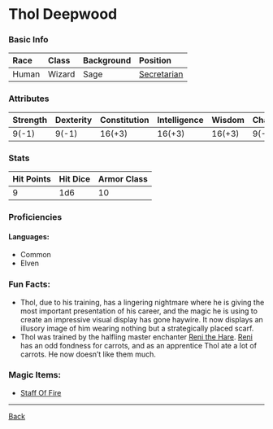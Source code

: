 # Thol Deepwood

### Basic Info

| Race | Class | Background | Position |
|:--|:--|:--|:--|
| Human | Wizard | Sage | [Secretarian](../Documents/Secretarian.pdf) |

### Attributes

| Strength | Dexterity | Constitution | Intelligence | Wisdom | Charisma |
|:--|:--|:--|:--|:--|:--|
| 9(-1) | 9(-1) | 16(+3) | 16(+3) | 16(+3) | 9(-1) |

### Stats

| Hit Points | Hit Dice | Armor Class |
|:--|:--|:--|
| 9 | 1d6 | 10 |

### Proficiencies
#### Languages:
- Common
- Elven

### Fun Facts:
- Thol, due to his training, has a lingering nightmare where he is giving the most important presentation of his career, and the magic he is using to create an impressive visual display has gone haywire. It now displays an illusory image of him wearing nothing but a strategically placed scarf.
- Thol was trained by the halfling master enchanter [Reni the Hare](../NPCs/ReniTheHare.md). [Reni](../NPCs/ReniTheHare.md) has an odd fondness for carrots, and as an apprentice Thol ate a lot of carrots. He now doesn’t like them much.

### Magic Items:
- [Staff Of Fire](../MagicItem/StaffOfFire.md)

---
[Back](./)